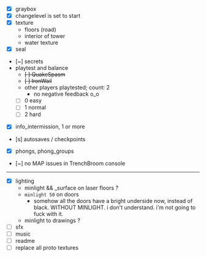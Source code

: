 - [x] graybox
- [x] changelevel is set to start
- [x] texture
  - floors (road)
  - interior of tower
  - water texture
- [x] seal
- [~] secrets
- playtest and balance
  - ~~[ ] QuakeSpasm~~
  - ~~[ ] IronWail~~
  - other players playtested; count: 2
    - no negative feedback o_o
  - [ ] 0 easy
  - [ ] 1 normal
  - [ ] 2 hard
- [x] info_intermission, 1 or more
- [s] autosaves / checkpoints
- [x] phongs, phong_groups
- [~] no MAP issues in TrenchBroom console

---

- [x] lighting
  - minlight && \_surface on laser floors ?
  - `minlight 50` on doors
    - somehow all the doors have a bright underside now, instead of black. WITHOUT MINLIGHT. i don't understand. i'm not going to fuck with it.
  - minlight to drawings ?
- [ ] sfx
- [ ] music
- [ ] readme
- [ ] replace all proto textures

